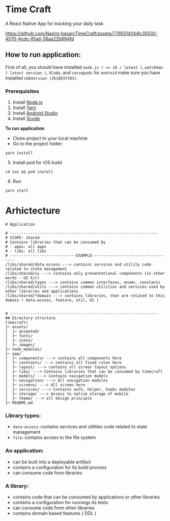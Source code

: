 # Time Craft
A React Native App for tracking your daily task

https://github.com/Nazim-hasan/TimeCraft/assets/77955141/b6c35530-4570-4cdc-81ad-38aa22b694fd


## How to run application:

First of all, you should have installed `node.js ( >= 18 / latest )`, `watchman ( latest version )`, `XCode`, and `cocoapods` for `android` make sure you have installed `ndkVersion (2518937393)`.



### Prerequisites
1. Install [Node.js](https://nodejs.org/en/download/)
2. Install [Yarn](https://classic.yarnpkg.com/en/docs/install/#windows-stable)
6. Install [Android Studio](https://developer.android.com/studio) 
7. Install [Xcode](https://developer.apple.com/xcode/)


**To run application**


- Clone project to your local machine
- Go to the project folder:
```
yarn install
```
5. Install pod for iOS build
```
cd ios && pod install
```
6. Run
```
yarn start
```

# Arhictecture

```
# Application

# -----------------------------------------------------------------
# SCOPE: shared
# Contains libraries that can be consumed by
# - apps: all apps
# - libs: all libs
# -----------------------------EXAMPLE------------------------------------
/libs/shared/data-access ---> contains services and utility code related to state management
/libs/shared/ui ---> contains only presentational components (in other words - UI kit)
/libs/shared/types ---> contains common interfaces, enums, constants
/libs/shared/utils ---> contains common utilities and services used by other libraries and applications
/libs/shared/*domain ---> contains libraries, that are related to this domain ( data-access, feature, util, UI )


# -----------------------------------------------------------------
## Directory structure
timecraft/
├─ assets/
│  ├─ animated/
│  ├─ fonts/
│  ├─ icons/
│  ├─ images/
├─ node_modules/
├─ app/
│  ├─ components/ ---> contains all components here
│  ├─ constants/ ---> contains all fixed rules here
│  ├─ layout/ ---> contains all screen layout options
│  ├─ libs/ ---> Contains libraries that can be consumed by timecraft
│  ├─ models/ ---> Contains navigation models
│  ├─ navigation/ ---> All navigation modules
│  ├─ screens/ ---> All screen here
│  ├─ services/ ---> Contains auth, helper, hooks modules
│  ├─ storage/ ---> Access to native storage of mobile
│  ├─ theme/ ---> all design principle 
├─ README.md
```

### Library types:

- `data-access`: contains services and utilities code related to state management
 - `file`: contains access to the file system

### An application:

- can be built into a deployable artifact
- contains a configuration for its build process
- can consume code from libraries

### A library:

- contains code that can be consumed by applications or other libraries
- contains a configuration for runnings its tests
- can consume code from other libraries
- contains domain based features ( DDL )


